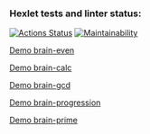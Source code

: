### Hexlet tests and linter status:
[![Actions Status](https://github.com/olyavorobeva/python-project-49/workflows/hexlet-check/badge.svg)](https://github.com/olyavorobeva/python-project-49/actions)
[![Maintainability](https://api.codeclimate.com/v1/badges/c5be20bbe33e755776f4/maintainability)](https://codeclimate.com/github/olyavorobeva/python-project-49/maintainability)


[Demo brain-even](https://asciinema.org/a/551628)

[Demo brain-calc](https://asciinema.org/a/eeizYaGRUYwDuGgT1iIdtrKvV)

[Demo brain-gcd](https://asciinema.org/a/dtWsqZ7BZy0KH41EIVbJnXwFJ)

[Demo brain-progression](https://asciinema.org/a/fdoRmzSK3fJZMcLI3GaLg9B6l)

[Demo brain-prime](https://asciinema.org/a/556206)
